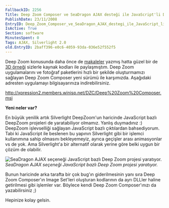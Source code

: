 ```yaml
---
FallbackID: 2256
Title: Deep Zoom Composer ve SeaDragon AJAX desteği ile JavaScript'li Deep Zoom!
PublishDate: 23/11/2008
EntryID: Deep_Zoom_Composer_ve_SeaDragon_AJAX_destegi_ile_JavaScript_li_Deep_Zoom
IsActive: True
Section: software
MinutesSpent: 0
Tags: AJAX, Silverlight 2.0
old.EntryID: 2baff396-e0c6-4059-93da-036e52f552f5
---
```

Deep Zoom konusunda daha önce de
[makaleler](http://daron.yondem.com/tr/post/84a4bed5-dcdf-48a6-8cc7-2b193eeda808)
yazmış hatta güzel bir de [3D
örneği](http://daron.yondem.com/tr/post/3857a275-e650-4eda-9f58-48203fc74e67)
sizlerle kaynak kodları ile paylaşmıştım. Deep Zoom uygulamalarını ve
fotoğraf paketlerini hızlı bir şekilde oluşturmamızı sağlayan Deep Zoom
Composer yeni sürümü ile karşımızda. Aşağıdaki adresten uygulamayı
bilgisayarınıza indirebilirsiniz.

<http://xpression2.members.winisp.net/DZC/Deep%20Zoom%20Composer.msi>

**Yeni neler var?**

En büyük yenilik artık Silverlight DeepZoom'un haricinde JavaScript
bazlı DeepZoom projeleri de yaratabiliyor olmamız. Yanlış duymadınız :)
DeepZoom işlevselliği sağlayan JavaScript bazlı çıktılardan
bahsediyorum. Tabi ki JavaScript ile beslenen bu yapının Silverlight
gibi bir işlemci kullanımına sahip olmasını bekleyemeyiz, ayrıca
geçişler arası animasyonlar vs de yok. Ama Silverlight'a bir alternatif
olarak yerine göre belki uygun bir çözüm de olabilir.

![SeaDragon AJAX seçeneği JavaScript bazlı Deep Zoom projesi
yaratıyor.](http://cdn.daron.yondem.com/assets/2256/23112008_1.png)\
*SeaDragon AJAX seçeneği JavaScript bazlı Deep Zoom projesi yaratıyor.*

Bunun haricinde arka tarafta bir çok bug'ın giderilmesinin yanı sıra
Deep Zoom Composer'ın Image Set'leri oluşturan kodlarının da ayrı DLLler
haline getirilmesi gibi işlemler var. Böylece kendi Deep Zoom
Composer'ınızı da yazabilirsiniz ;)

Hepinize kolay gelsin.


